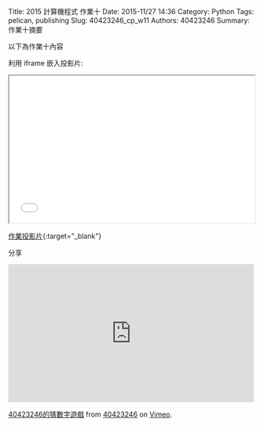 Title: 2015 計算機程式 作業十
Date: 2015-11/27 14:36
Category: Python
Tags: pelican, publishing
Slug: 40423246_cp_w11
Authors: 40423246
Summary: 作業十摘要

以下為作業十內容

利用 iframe 嵌入投影片:

<iframe src="40423246_cp_w11_p.html" width="500" height="300"></iframe>

[作業投影片](40423246_cp_w11_p.html){:target="_blank"}

分享
<iframe src="https://player.vimeo.com/video/150517321" width="500" height="281" frameborder="0" webkitallowfullscreen mozallowfullscreen allowfullscreen></iframe> <p><a href="https://vimeo.com/150517321">40423246的猜數字遊戲</a> from <a href="https://vimeo.com/user46241007">40423246</a> on <a href="https://vimeo.com">Vimeo</a>.</p>